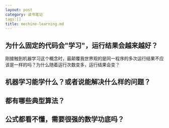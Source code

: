 ```yaml
---
layout: post
category: 读书笔记
tags:[]
title: mechine-learning.md
---
```


## 为什么固定的代码会"学习"，运行结果会越来越好？

刚接触到机器学习这个概念时，最颠覆我世界观的是同一程序的多次运行结果不应该是一样的吗？为什么随着运行次数变多，运行结果会变？

## 机器学习能学什么？或者说能解决什么样的问题？

## 都有哪些典型算法？

## 公式都看不懂，需要很强的数学功底吗？